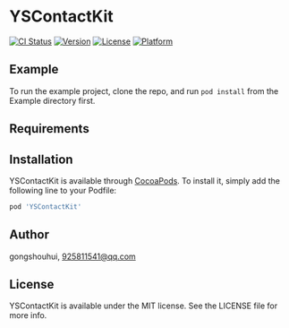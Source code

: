 # YSContactKit

[![CI Status](https://img.shields.io/travis/gongshouhui/YSContactKit.svg?style=flat)](https://travis-ci.org/gongshouhui/YSContactKit)
[![Version](https://img.shields.io/cocoapods/v/YSContactKit.svg?style=flat)](https://cocoapods.org/pods/YSContactKit)
[![License](https://img.shields.io/cocoapods/l/YSContactKit.svg?style=flat)](https://cocoapods.org/pods/YSContactKit)
[![Platform](https://img.shields.io/cocoapods/p/YSContactKit.svg?style=flat)](https://cocoapods.org/pods/YSContactKit)

## Example

To run the example project, clone the repo, and run `pod install` from the Example directory first.

## Requirements

## Installation

YSContactKit is available through [CocoaPods](https://cocoapods.org). To install
it, simply add the following line to your Podfile:

```ruby
pod 'YSContactKit'
```

## Author

gongshouhui, 925811541@qq.com

## License

YSContactKit is available under the MIT license. See the LICENSE file for more info.
